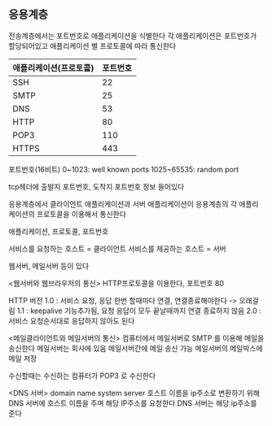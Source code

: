 ## 응용계층

전송계층에서는 포트번호로 애플리케이션을 식별한다
각 애플리케이션은 포트번호가 할당되어있고
애플리케이션 별 프로토콜에 따라 통신한다

|애플리케이션(프로토콜)|포트번호|
|---|---|
|SSH|22|
|SMTP|25|
|DNS|53|
|HTTP|80|
|POP3|110|
|HTTPS|443|

포트번호(16비트) 0~1023: well known ports
1025~65535: random port

tcp헤더에 출발지 포트번호, 도착지 포트번호 정보 들어있다

응용계층에서 클라이언트 애플리케이션과 서버 애플리케이션이 응용계층의 각 애플리케이션의 프로토콜을 이용해서 통신한다

애플리케이션, 프로토콜, 포트번호

서비스를 요청하는 호스트 = 클라이언트
서비스를 제공하는 호스트 = 서버

웹서버, 메일서버 등이 있다


<웹서버와 웹브라우저의 통신>
HTTP프로토콜을 이용한다, 포트번호 80

HTTP 버전
1.0 : 서비스 요청, 응답 한번 할때마다 연결, 연결종료해야한다
-> 오래걸림
1.1 : keepalive 기능추가됨, 요청 응답이 모두 끝날때까지 연결 종료하지 않음
2.0 : 서비스 요청순서대로 응답하지 않아도 된다



<메일클라이언트와 메일서버의 통신>
컴퓨터에서 메일서버로 SMTP 를 이용해 메일을 송신한다
메일서버는 회사에 있음
메일서버간에 메일 송신 가능
메일서버의 메일박스에 메일 저장

수신할때는 수신하는 컴퓨터가 POP3 로 수신한다

<DNS 서버>
domain name system server
호스트 이름을 ip주소로 변환하기 위해
DNS 서버에 호스트 이름을 주며 해당 IP주소를 요청한다
DNS 서버는 해당 ip주소를 준다









